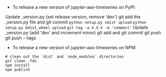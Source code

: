- To release a new version of jupyter-aas-timeseries on PyPI:

Update _version.py (set release version, remove 'dev')
git add the _version.py file and git commit
`python setup.py sdist upload`
`python setup.py bdist_wheel upload`
`git tag -a X.X.X -m 'comment'`
Update _version.py (add 'dev' and increment minor)
git add and git commit
git push
git push --tags

- To release a new version of jupyter-aas-timeseries on NPM:

```
# clean out the `dist` and `node_modules` directories
git clean -fdx
npm install
npm publish
```
